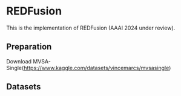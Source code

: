 # REDFusion
This is the implementation of REDFusion (AAAI 2024 under review).
## Preparation
Download MVSA-Single(https://www.kaggle.com/datasets/vincemarcs/mvsasingle)
## Datasets

